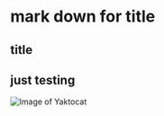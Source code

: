 # mark down for title
##  title
## just testing 
![Image of Yaktocat](https://octodex.github.com/images/yaktocat.png)
